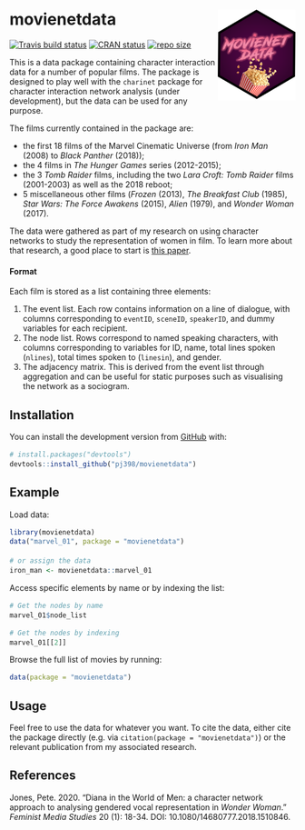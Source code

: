 
<!-- README.md is generated from README.Rmd. Please edit that file -->

# movienetdata <img src="man/figures/README-logo.png" align="right" height="160"/>

<!-- badges: start -->

[![Travis build
status](https://travis-ci.org/pj398/movienetdata.svg?branch=master)](https://travis-ci.org/pj398/movienetdata)
[![CRAN
status](https://www.r-pkg.org/badges/version/movienetdata)](https://cran.r-project.org/package=movienetData)
[![repo
size](https://img.shields.io/github/repo-size/pj398/movienetdata)](https://github.com/pj398/movienetData)
<!-- badges: end -->

This is a data package containing character interaction data for a
number of popular films. The package is designed to play well with the
`charinet` package for character interaction network analysis (under
development), but the data can be used for any purpose.

The films currently contained in the package are:

-   the first 18 films of the Marvel Cinematic Universe (from *Iron
    Man* (2008) to *Black Panther* (2018));
-   the 4 films in *The Hunger Games* series (2012-2015);
-   the 3 *Tomb Raider* films, including the two *Lara Croft: Tomb
    Raider* films (2001-2003) as well as the 2018 reboot;
-   5 miscellaneous other films (*Frozen* (2013), *The Breakfast Club*
    (1985), *Star Wars: The Force Awakens* (2015), *Alien* (1979), and
    *Wonder Woman* (2017).

The data were gathered as part of my research on using character
networks to study the representation of women in film. To learn more
about that research, a good place to start is [this
paper](https://doi.org/10.1080/14680777.2018.1510846).

#### Format

Each film is stored as a list containing three elements:

1.  The event list. Each row contains information on a line of dialogue,
    with columns corresponding to `eventID`, `sceneID`, `speakerID`, and
    dummy variables for each recipient.
2.  The node list. Rows correspond to named speaking characters, with
    columns corresponding to variables for ID, name, total lines spoken
    (`nlines`), total times spoken to (`linesin`), and gender.
3.  The adjacency matrix. This is derived from the event list through
    aggregation and can be useful for static purposes such as
    visualising the network as a sociogram.

## Installation

You can install the development version from
[GitHub](https://github.com/) with:

``` r
# install.packages("devtools")
devtools::install_github("pj398/movienetdata")
```

## Example

Load data:

``` r
library(movienetdata)
data("marvel_01", package = "movienetdata")

# or assign the data
iron_man <- movienetdata::marvel_01
```

Access specific elements by name or by indexing the list:

``` r
# Get the nodes by name
marvel_01$node_list
```

``` r
# Get the nodes by indexing
marvel_01[[2]]
```

Browse the full list of movies by running:

``` r
data(package = "movienetdata")
```

## Usage

Feel free to use the data for whatever you want. To cite the data,
either cite the package directly (e.g. via
`citation(package = "movienetdata")`) or the relevant publication from
my associated research.

## References

Jones, Pete. 2020. “Diana in the World of Men: a character network
approach to analysing gendered vocal representation in *Wonder Woman*.”
*Feminist Media Studies* 20 (1): 18-34. DOI:
10.1080/14680777.2018.1510846.
